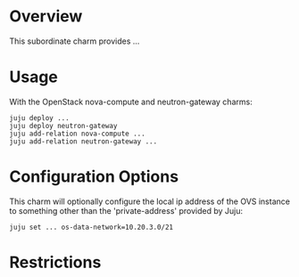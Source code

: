 # Overview

This subordinate charm provides ...


# Usage

With the OpenStack nova-compute and neutron-gateway charms:

    juju deploy ...
    juju deploy neutron-gateway
    juju add-relation nova-compute ...
    juju add-relation neutron-gateway ...

# Configuration Options

This charm will optionally configure the local ip address of the OVS instance to something other than the 'private-address' provided by Juju:

    juju set ... os-data-network=10.20.3.0/21


# Restrictions


